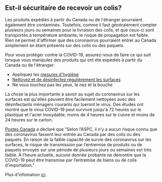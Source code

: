 ## Est-il sécuritaire de recevoir un colis?

Les produits expédiés à partir du Canada ou de l'étranger pourraient également être contaminés. Toutefois, comme il faut généralement compter plusieurs jours ou semaines pour la livraison des colis, et que ceux-ci sont transportés à température ambiante, le risque de propagation est faible. Rien ne permet d'affirmer que des coronavirus pourraient entrer au Canada simplement en étant présents sur des colis ou des paquets.

Pour vous protéger contre la COVID-19, assurez-vous de faire ce qui suit lorsque vous manipulez des produits qui ont été expédiés à partir du Canada ou de l'étranger:

- Appliquez les [mesures d'hygiène](https://www.canada.ca/fr/sante-publique/services/maladies/2019-nouveau-coronavirus/prevention-risques.html#hygiene)
- [Nettoyez et de désinfectez régulièrement les surfaces](https://www.canada.ca/fr/sante-canada/services/medicaments-produits-sante/desinfectants/covid-19.html)
- Ne vous touchez pas les yeux, le nez et la bouche

La chose la plus importante à savoir au sujet du coronavirus sur les surfaces est qu'elles peuvent être facilement nettoyées avec des désinfectants ménagers courants qui tueront le virus. Des études ont montré que le virus COVID-19 peut survivre jusqu'à 72 heures sur le plastique et l'acier inoxydable, moins de 4 heures sur le cuivre et moins de 24 heures sur le carton.

[Postes Canada](https://www.canadapost.ca/cpc/fr/our-company/news-and-media/corporate-news/coronavirus-disease-covid-19/coronavirus-disease-covid-19-faq.page) a déclaré que "Selon l’ASPC, il n’y a aucun risque connu que des coronavirus fassent leur entrée au Canada par des colis ou des paquets. En raison de la faible capacité de survie des coronavirus sur les surfaces, le risque de transmission par l’entremise de produits ou de paquets envoyés sur une période de plusieurs jours ou semaines est très faible. À l’heure actuelle, aucune donnée probante ne démontre que la COVID-19 peut être transmise par l’entremise de biens ou de colis d’importation."

Plus d'infomation [ici](https://www.who.int/fr/emergencies/diseases/novel-coronavirus-2019/question-and-answers-hub/q-a-detail/q-a-coronaviruses).
